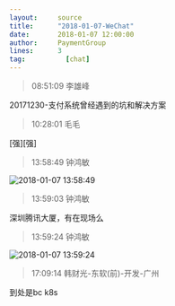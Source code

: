 ```yaml
---
layout:     source 
title:      "2018-01-07-WeChat"
date:       2018-01-07 12:00:00
author:     PaymentGroup
lines:      3 
tag:		  [chat]
---
```

> 08:51:09  李雄峰  
   
20171230-支付系统曾经遇到的坑和解决方案  
   
> 10:28:01  毛毛  
   
[强][强]  
   
> 13:58:49  钟鸿敏  
   
![2018-01-07 13:58:49](http://static.cocolian.cn/img/201801/20180107_135849.png) 
   
> 13:59:03  钟鸿敏  
   
深圳腾讯大厦，有在现场么  
   
> 13:59:24  钟鸿敏  
   
![2018-01-07 13:59:24](http://static.cocolian.cn/img/201801/20180107_135924.png) 
   
> 17:09:14  韩财光-东软(前)-开发-广州  
   
到处是bc k8s  
   
